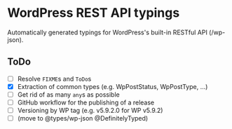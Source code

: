 # WordPress REST API typings

Automatically generated typings for WordPress's built-in RESTful API (/wp-json).

## ToDo

- [ ] Resolve `FIXME`s and `ToDo`s
- [X] Extraction of common types (e.g. WpPostStatus, WpPostType, …)
- [ ] Get rid of as many `any`s as possible
- [ ] GitHub workflow for the publishing of a release
- [ ] Versioning by WP tag (e.g. v5.9.2.0 for WP v5.9.2)
- [ ] (move to @types/wp-json @DefinitelyTyped)
